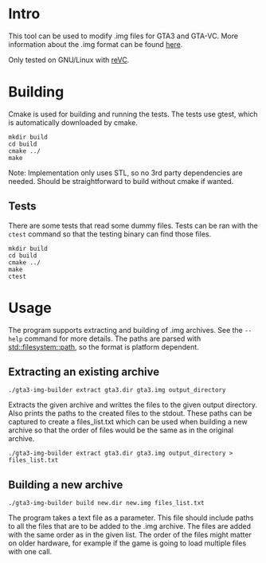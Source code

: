 # Intro
This tool can be used to modify .img files for GTA3 and GTA-VC. More
information about the .img format can be found
[here](https://gtamods.com/wiki/IMG_archive).

Only tested on GNU/Linux with [reVC](https://github.com/halpz/re3).

# Building
Cmake is used for building and running the tests. The tests use gtest, which is
automatically downloaded by cmake.

```
mkdir build
cd build
cmake ../
make
```

Note: Implementation only uses STL, so no 3rd party dependencies are needed.
Should be straightforward to build without cmake if wanted.

## Tests
There are some tests that read some dummy files. Tests can be ran with the
`ctest` command so that the testing binary can find those files.

```
mkdir build
cd build
cmake ../
make
ctest
```

# Usage
The program supports extracting and building of .img archives. See the `--help`
command for more details. The paths are parsed with
[std::filesystem::path](https://en.cppreference.com/w/cpp/filesystem/path), so
the format is platform dependent.

## Extracting an existing archive
```
./gta3-img-builder extract gta3.dir gta3.img output_directory
```

Extracts the given archive and writtes the files to the given output directory.
Also prints the paths to the created files to the stdout. These paths can be
captured to create a files_list.txt which can be used when building a new
archive so that the order of files would be the same as in the original
archive.

```
./gta3-img-builder extract gta3.dir gta3.img output_directory > files_list.txt
```

## Building a new archive
```
./gta3-img-builder build new.dir new.img files_list.txt
```

The program takes a text file as a parameter. This file should include paths to
all the files that are to be added to the .img archive.  The files are added
with the same order as in the given list. The order of the files might matter
on older hardware, for example if the game is going to load multiple files with
one call.

